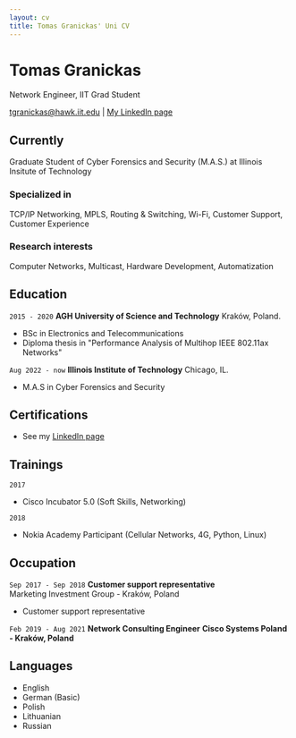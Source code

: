```yaml
---
layout: cv
title: Tomas Granickas' Uni CV
---
```

# Tomas Granickas
Network Engineer, IIT Grad Student

<div id="webaddress">
<a href="mailto:tgranickas@hawk.iit.edu">tgranickas@hawk.iit.edu</a>
| <a href="https://www.linkedin.com/in/tomas-granickas-02b422ba/">My LinkedIn page</a>
</div>

## Currently

Graduate Student of Cyber Forensics and Security (M.A.S.) at Illinois Insitute of Technology

### Specialized in

TCP/IP Networking, MPLS, Routing & Switching, Wi-Fi, Customer Support, Customer Experience 


### Research interests

Computer Networks, Multicast, Hardware Development, Automatization


## Education

`2015 - 2020`
__AGH University of Science and Technology__ Kraków, Poland.

- BSc in Electronics and Telecommunications
- Diploma thesis in "Performance Analysis of Multihop IEEE 802.11ax Networks"

`Aug 2022 - now`
__Illinois Institute of Technology__ Chicago, IL.

- M.A.S in Cyber Forensics and Security



## Certifications

- See my [LinkedIn page](https://www.linkedin.com/in/tomas-granickas-02b422ba/)

<!--
`2018`
- Certified LabVIEW Associate Developer (CLAD) 

`2019` 
- Cisco Certified Network Associate (CCNA-R&S) 
- Cisco Certified Network Professional (CCNP-R&S)

`2020` 
- Cisco Certified Network Professional (CCNP-Enterprise) 

`2021`
- Cisco Certified DevNet Associate

`2022`
- NSE 4 Network Security Professional
-->


## Trainings

`2017`
- Cisco Incubator 5.0 (Soft Skills, Networking)

`2018`
- Nokia Academy Participant (Cellular Networks, 4G, Python, Linux)


## Occupation

`Sep 2017 - Sep 2018`
__Customer support representative__   
Marketing Investment Group - Kraków, Poland

- Customer support representative

`Feb 2019 - Aug 2021`
__Network Consulting Engineer__
__Cisco Systems Poland - Kraków, Poland__


## Languages


- English 
- German (Basic)
- Polish 
- Lithuanian
- Russian


<!-- ### Footer

Last updated: May 2013 -->


